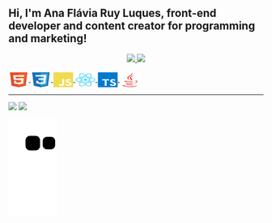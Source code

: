 ## Hi, I'm Ana Flávia Ruy Luques, front-end developer and content creator for programming and marketing!
<div align="center">
  <a href="https://github.com/ruyluques">
  <img height="180em" src="https://github-readme-stats.vercel.app/api?username=ruyluques&show_icons=true&theme=dracula&include_all_commits=true&count_private=true"/>
  <img height="180em" src="https://github-readme-stats.vercel.app/api/top-langs/?username=ruyluques&layout=compact&langs_count=7&theme=dracula"/>
</div>
<div style="display: inline_block"><br>
  <img align="center" alt="RuyLuques-HTML" height="30" width="40" src="https://raw.githubusercontent.com/devicons/devicon/master/icons/html5/html5-original.svg">
  <img align="center" alt="RuyLuques-CSS" height="30" width="40" src="https://raw.githubusercontent.com/devicons/devicon/master/icons/css3/css3-original.svg">
  <img align="center" alt="RuyLuques-JavaScript" height="30" width="40" src="https://raw.githubusercontent.com/devicons/devicon/master/icons/javascript/javascript-plain.svg">
  <img align="center" alt="RuyLuques-React" height="30" width="40" src="https://raw.githubusercontent.com/devicons/devicon/master/icons/react/react-original.svg">
  <img align="center" alt="RuyLuques-Typescript" height="30" width="40" src="https://raw.githubusercontent.com/devicons/devicon/master/icons/typescript/typescript-plain.svg">
  <img align="center" alt="RuyLuques-Java" height="30" width="40" src="https://raw.githubusercontent.com/devicons/devicon/master/icons/java/java-plain.svg">
  <hr>
<div> 
  <a href = "mailto:ruyluques.profissional@gmail.com"><img src="https://img.shields.io/badge/-Gmail-%23333?style=for-the-badge&logo=gmail&logoColor=white" target="_blank"></a>
  <a href="https://www.linkedin.com/in/ruyluques" target="_blank"><img src="https://img.shields.io/badge/-LinkedIn-%230077B5?style=for-the-badge&logo=linkedin&logoColor=white" target="_blank"></a> 
 
  ![Snake animation](https://github.com/rafaballerini/rafaballerini/blob/output/github-contribution-grid-snake.svg)
 
</div>
